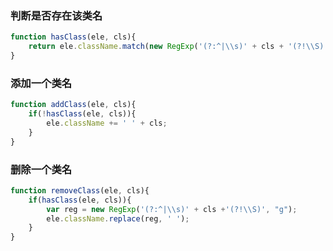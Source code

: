 ### 判断是否存在该类名
```javascript
function hasClass(ele, cls){
	return ele.className.match(new RegExp('(?:^|\\s)' + cls + '(?!\\S)'));
}
```

### 添加一个类名
```javascript
function addClass(ele, cls){
	if(!hasClass(ele, cls)){
		ele.className += ' ' + cls;
	}
}
```

### 删除一个类名
```javascript
function removeClass(ele, cls){
	if(hasClass(ele, cls)){
		var reg = new RegExp('(?:^|\\s)' + cls +'(?!\\S)', "g");
		ele.className.replace(reg, ' ');
	}
}
```
